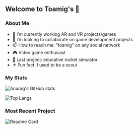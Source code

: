 
<!-- **toamig/toamig** is a ✨ _special_ ✨ repository because its `README.md` (this file) appears on your GitHub profile. -->

## Welcome to Toamig's 👋

### About Me

- 🥽 I’m currently working AR and VR projects/games
- 👯 I’m looking to collaborate on game development projects
- 📫 How to reach me: "toamig" on any social network
- 🎮 Video game enthusiast
- 🚀 Last project: educative rocket simulator
- ⚜️ Fun fact: I used to be a scout

### My Stats

![Anurag's GitHub stats](https://github-readme-stats.vercel.app/api?username=toamig&count_private=true&theme=react)

![Top Langs](https://github-readme-stats.vercel.app/api/top-langs/?username=toamig&layout=compact&theme=react)

### Most Recent Project

![Readme Card](https://github-readme-stats.vercel.app/api/pin/?username=toamig&repo=Augmented-Tower-Defense&theme=react)

